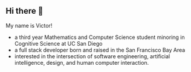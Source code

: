## Hi there 👋

My name is Victor!

- a third year Mathematics and Computer Science student minoring in Cognitive Science at UC San Diego
- a full stack developer born and raised in the San Francisco Bay Area
- interested in the intersection of software engineering, artificial intelligence, design, and human computer interaction.

<!--
## Programming Languages and Technologies

## Work Experience

## Clubs

## Projects
-->
<!--
**comnk/comnk** is a ✨ _special_ ✨ repository because its `README.md` (this file) appears on your GitHub profile.

Here are some ideas to get you started:

- 🔭 I’m currently working on ...
- 🌱 I’m currently learning ...
- 👯 I’m looking to collaborate on ...
- 🤔 I’m looking for help with ...
- 💬 Ask me about ...
- 📫 How to reach me: ...
- 😄 Pronouns: ...
- ⚡ Fun fact: ...
-->
